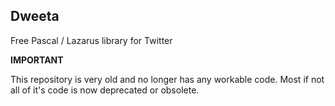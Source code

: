 ## Dweeta
Free Pascal / Lazarus library for Twitter

**IMPORTANT**

This repository is very old and no longer has any workable code.
Most if not all of it's code is now deprecated or obsolete.
